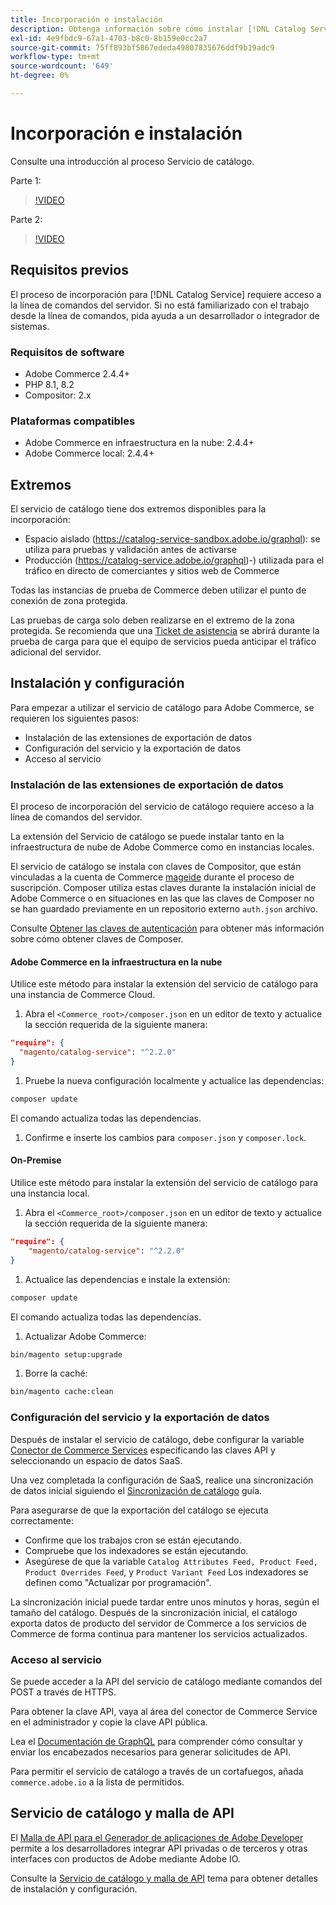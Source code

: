 ```yaml
---
title: Incorporación e instalación
description: Obtenga información sobre cómo instalar [!DNL Catalog Service]
exl-id: 4e9fbdc9-67a1-4703-b8c0-8b159e0cc2a7
source-git-commit: 75ff893bf5867ededa49807835676ddf9b19adc9
workflow-type: tm+mt
source-wordcount: '649'
ht-degree: 0%

---
```


# Incorporación e instalación

Consulte una introducción al proceso Servicio de catálogo.

Parte 1:

>[!VIDEO](https://video.tv.adobe.com/v/3415599)

Parte 2:

>[!VIDEO](https://video.tv.adobe.com/v/3415600)

## Requisitos previos

El proceso de incorporación para [!DNL Catalog Service] requiere acceso a la línea de comandos del servidor. Si no está familiarizado con el trabajo desde la línea de comandos, pida ayuda a un desarrollador o integrador de sistemas.

### Requisitos de software

- Adobe Commerce 2.4.4+
- PHP 8.1, 8.2
- Compositor: 2.x

### Plataformas compatibles

- Adobe Commerce en infraestructura en la nube: 2.4.4+
- Adobe Commerce local: 2.4.4+

## Extremos

El servicio de catálogo tiene dos extremos disponibles para la incorporación:

- Espacio aislado (https://catalog-service-sandbox.adobe.io/graphql): se utiliza para pruebas y validación antes de activarse
- Producción (https://catalog-service.adobe.io/graphql)-) utilizada para el tráfico en directo de comerciantes y sitios web de Commerce

Todas las instancias de prueba de Commerce deben utilizar el punto de conexión de zona protegida.

Las pruebas de carga solo deben realizarse en el extremo de la zona protegida. Se recomienda que una [Ticket de asistencia](https://experienceleague.adobe.com/docs/commerce-knowledge-base/kb/help-center-guide/magento-help-center-user-guide.html#submit-ticket) se abrirá durante la prueba de carga para que el equipo de servicios pueda anticipar el tráfico adicional del servidor.

## Instalación y configuración

Para empezar a utilizar el servicio de catálogo para Adobe Commerce, se requieren los siguientes pasos:

- Instalación de las extensiones de exportación de datos
- Configuración del servicio y la exportación de datos
- Acceso al servicio

### Instalación de las extensiones de exportación de datos

El proceso de incorporación del servicio de catálogo requiere acceso a la línea de comandos del servidor.

La extensión del Servicio de catálogo se puede instalar tanto en la infraestructura de nube de Adobe Commerce como en instancias locales.

El servicio de catálogo se instala con claves de Compositor, que están vinculadas a la cuenta de Commerce [mageide](https://developer.adobe.com/commerce/marketplace/guides/sellers/profile-personal/#field-descriptions) durante el proceso de suscripción. Composer utiliza estas claves durante la instalación inicial de Adobe Commerce o en situaciones en las que las claves de Composer no se han guardado previamente en un repositorio externo `auth.json` archivo.

Consulte [Obtener las claves de autenticación](https://experienceleague.adobe.com/docs/commerce-operations/installation-guide/prerequisites/authentication-keys.html) para obtener más información sobre cómo obtener claves de Composer.

#### Adobe Commerce en la infraestructura en la nube

Utilice este método para instalar la extensión del servicio de catálogo para una instancia de Commerce Cloud.

1. Abra el `<Commerce_root>/composer.json` en un editor de texto y actualice la sección requerida de la siguiente manera:

```json
"require": {
  "magento/catalog-service": "^2.2.0"
}
```

1. Pruebe la nueva configuración localmente y actualice las dependencias:

```bash
composer update
```

El comando actualiza todas las dependencias.

1. Confirme e inserte los cambios para `composer.json` y `composer.lock`.

#### On-Premise

Utilice este método para instalar la extensión del servicio de catálogo para una instancia local.

1. Abra el `<Commerce_root>/composer.json` en un editor de texto y actualice la sección requerida de la siguiente manera:

```json
"require": {
    "magento/catalog-service": "^2.2.0"
}
```

1. Actualice las dependencias e instale la extensión:

```bash
composer update
```

El comando actualiza todas las dependencias.

1. Actualizar Adobe Commerce:

```bash
bin/magento setup:upgrade
```

1. Borre la caché:

```bash
bin/magento cache:clean
```

### Configuración del servicio y la exportación de datos

Después de instalar el servicio de catálogo, debe configurar la variable [Conector de Commerce Services](https://experienceleague.adobe.com/docs/commerce-merchant-services/user-guides/integration-services/saas.html#apikey) especificando las claves API y seleccionando un espacio de datos SaaS.

Una vez completada la configuración de SaaS, realice una sincronización de datos inicial siguiendo el [Sincronización de catálogo](https://experienceleague.adobe.com/docs/commerce-merchant-services/user-guides/data-services/catalog-sync.html) guía.

Para asegurarse de que la exportación del catálogo se ejecuta correctamente:

- Confirme que los trabajos cron se están ejecutando.
- Compruebe que los indexadores se están ejecutando.
- Asegúrese de que la variable `Catalog Attributes Feed, Product Feed, Product Overrides Feed`, y `Product Variant Feed` Los indexadores se definen como &quot;Actualizar por programación&quot;.

La sincronización inicial puede tardar entre unos minutos y horas, según el tamaño del catálogo. Después de la sincronización inicial, el catálogo exporta datos de producto del servidor de Commerce a los servicios de Commerce de forma continua para mantener los servicios actualizados.

### Acceso al servicio

Se puede acceder a la API del servicio de catálogo mediante comandos del POST a través de HTTPS.

Para obtener la clave API, vaya al área del conector de Commerce Service en el administrador y copie la clave API pública.

Lea el [Documentación de GraphQL](https://developer.adobe.com/commerce/webapi/graphql/) para comprender cómo consultar y enviar los encabezados necesarios para generar solicitudes de API.

Para permitir el servicio de catálogo a través de un cortafuegos, añada `commerce.adobe.io` a la lista de permitidos.

## Servicio de catálogo y malla de API

El [Malla de API para el Generador de aplicaciones de Adobe Developer](https://developer.adobe.com/graphql-mesh-gateway/gateway/overview/) permite a los desarrolladores integrar API privadas o de terceros y otras interfaces con productos de Adobe mediante Adobe IO.

Consulte la  [Servicio de catálogo y malla de API](mesh.md) tema para obtener detalles de instalación y configuración.
